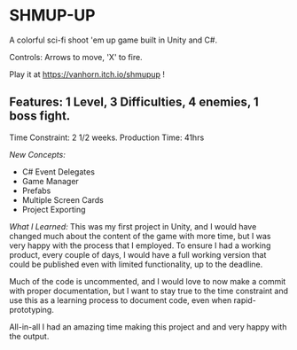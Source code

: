 # SHMUP-UP
A colorful sci-fi shoot 'em up game built in Unity and C#.

Controls: Arrows to move, 'X' to fire.

Play it at https://vanhorn.itch.io/shmupup !

Features:
1 Level, 3 Difficulties, 4 enemies, 1 boss fight.
-

Time Constraint: 2 1/2 weeks.
Production Time: 41hrs

*New Concepts:*
- C# Event Delegates
- Game Manager
- Prefabs
- Multiple Screen Cards
- Project Exporting

*What I Learned:*
This was my first project in Unity, and I would have changed much about the content of the game with more time, but I was very happy with the process that I employed. To ensure I had a working product, every couple of days, I would have a full working version that could be published even with limited functionality, up to the deadline.

Much of the code is uncommented, and I would love to now make a commit with proper documentation, but I want to stay true to the time constraint and use this as a learning process to document code, even when rapid-prototyping.

All-in-all I had an amazing time making this project and and very happy with the output.
